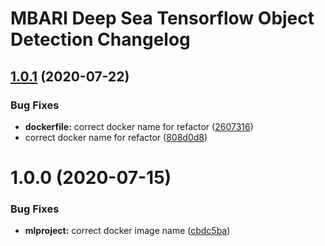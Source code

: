 # MBARI Deep Sea Tensorflow Object Detection Changelog

## [1.0.1](http://bitbucket.org/mbari/deepsea-tfdetect/compare/v1.0.0...v1.0.1) (2020-07-22)


### Bug Fixes

* **dockerfile:** correct docker name for refactor ([2607316](http://bitbucket.org/mbari/deepsea-tfdetect/commits/2607316bddec0f256b5720973a6a99d85fb20d2e))
* correct docker name for refactor ([808d0d8](http://bitbucket.org/mbari/deepsea-tfdetect/commits/808d0d83cd744008f1714d9d2525ef5b9475dca9))

# 1.0.0 (2020-07-15)


### Bug Fixes

* **mlproject:** correct docker image name ([cbdc5ba](http://bitbucket.org/mbari/deepsea-tfdetect/commits/cbdc5ba2ece1497c4cae42349b949f3f1bd7a2f3))
